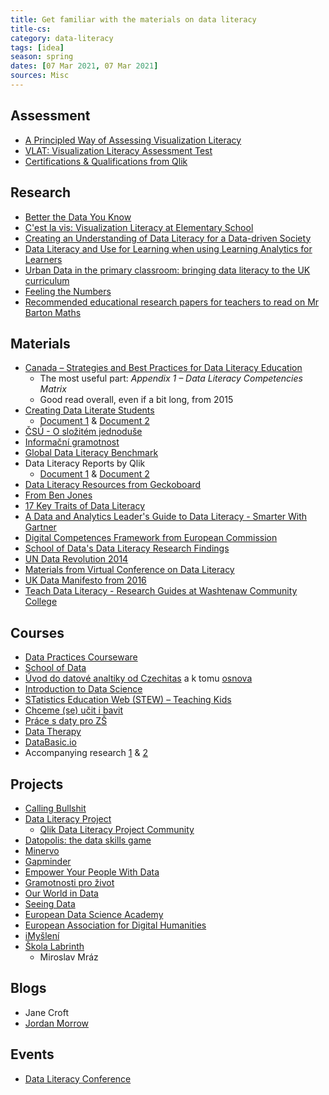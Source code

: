 ```yaml
---
title: Get familiar with the materials on data literacy
title-cs: 
category: data-literacy
tags: [idea]
season: spring
dates: [07 Mar 2021, 07 Mar 2021]
sources: Misc
---
```


## Assessment
* [A Principled Way of Assessing Visualization Literacy](../../assets/files/assessing-visualization-literacy.pdf)
* [VLAT: Visualization Literacy Assessment Test](https://www.bckwon.com/publication/vlat/)
* [Certifications & Qualifications from Qlik](https://www.qlik.com/us/services/training/certifications-and-qualifications)

## Research
* [Better the Data You Know](../../assets/files/better-data-you-know.pdf)
* [C'est la vis: Visualization Literacy at Elementary School](https://www.microsoft.com/en-us/research/project/cest-la-vis-visualization-literacy-elementary-school/)
* [Creating an Understanding of Data Literacy for a Data-driven Society](../../assets/files/data-driven-society.pdf)
* [Data Literacy and Use for Learning when using Learning Analytics for Learners](../../assets/files/data-literacy-for-learning.pdf)
* [Urban Data in the primary classroom: bringing data literacy to the UK curriculum](../../assets/files/bringing-data-literacy-into-uk-curriculum.pdf)
* [Feeling the Numbers](../../assets/files/the-feeling-of-numbers.pdf)
* [Recommended educational research papers for teachers to read on Mr Barton Maths](http://mrbartonmaths.com/teachers/research/)

## Materials
* [Canada – Strategies and Best Practices for Data Literacy Education](../../assets/files/strategies-and-best-practices-for-data-education.pdf)
	* The most useful part: *Appendix 1 – Data Literacy Competencies Matrix*
	* Good read overall, even if a bit long, from 2015
* [Creating Data Literate Students](http://datalit.sites.uofmhosting.net/)
	* [Document 1](../../assets/files/creating-data-literate-students.pdf) & [Document 2](../../assets/files/data-literacy-in-the-real-world.pdf)
* [ČSÚ - O složitém jednoduše](../../assets/files/o-slozitem-jednoduse.pdf)
* [Informační gramotnost](../../assets/files/informacni-gramotnost.pdf)
* [Global Data Literacy Benchmark](../../assets/files/global-data-literacy-benchmark.pdf)
* Data Literacy Reports by Qlik
	* [Document 1](../../assets/files/driving-data-literacy-in-the-enterprise.pdf) & [Document 2](../../assets/files/developing-a-data-literate-workforce.pdf)
* [Data Literacy Resources from Geckoboard](https://www.geckoboard.com/learn/data-literacy/)
* [From Ben Jones](https://dataliteracy.com/resources/)
* [17 Key Traits of Data Literacy](../../assets/files/key-traits-data-literacy.pdf)
* [A Data and Analytics Leader's Guide to Data Literacy - Smarter With Gartner](https://www.gartner.com/smarterwithgartner/a-data-and-analytics-leaders-guide-to-data-literacy/)
* [Digital Competences Framework from European Commission](../../assets/files/digital-competence-framework.pdf)
* [School of Data's Data Literacy Research Findings](https://schoolofdata.org/2016/01/08/our-data-literacy-research-findings/)
* [UN Data Revolution 2014](../../assets/files/a-world-that-counts.pdf)
* [Materials from Virtual Conference on Data Literacy](http://datalit.sites.uofmhosting.net/conference/schedule/)
* [UK Data Manifesto from 2016](../../assets/files/education-and-skills-for-the-data-economy.pdf)
* [Teach Data Literacy - Research Guides at Washtenaw Community College](http://libguides.wccnet.edu/c.php?g=587806&p=4258823)

## Courses
* [Data Practices Courseware](https://datapractices.org/courseware/)
* [School of Data](https://schoolofdata.org/courses/)
* [Úvod do datové analtiky od Czechitas](../../assets/files/czechitas-data-academy-uvod.pdf) a k tomu [osnova](../../assets/files/czechitas-data-academy-osnova.pdf)
* [Introduction to Data Science](https://www.introdatascience.org/)
* [STatistics Education Web (STEW) – Teaching Kids](https://www.amstat.org/asa/education/stew/home.aspx)
* [Chceme (se) učit i bavit](http://math4u.vsb.cz/cs)
* [Práce s daty pro ZŠ](https://pracesdaty.zcu.cz/)
* [Data Therapy](https://datatherapy.org/activities/)
* [DataBasic.io](https://databasic.io/en/)
* Accompanying research [1](https://www.media.mit.edu/publications/databasic-design-principles-tools-and-activities-for-data-literacy-learners/) & [2](https://www.media.mit.edu/publications/designing-tools-and-activities-for-data-literacy-learners/)

## Projects
* [Calling Bullshit](https://callingbullshit.org/index.html)
* [Data Literacy Project](https://thedataliteracyproject.org/)
	* [Qlik Data Literacy Project Community](https://forum.thedataliteracyproject.org/)
* [Datopolis: the data skills game](https://missiondrive.io/datopolis)
* [Minervo](https://www.minervo.cz/)
* [Gapminder](https://www.gapminder.org/)
* [Empower Your People With Data](https://www.gobeyondthedata.com/)
* [Gramotnosti pro život](https://gramotnosti.pro/)
* [Our World in Data](https://ourworldindata.org/)
* [Seeing Data](http://seeingdata.org/)
* [European Data Science Academy](http://edsa-project.eu/news/)
* [European Association for Digital Humanities](https://eadh.org/projects)
* [iMyšlení](https://imysleni.cz/)
* [Škola Labrinth](https://labyrinthschool.cz/)
	* Miroslav Mráz

## Blogs
* Jane Croft
* [Jordan Morrow](https://blog.qlik.com/jordan-morrow/)

## Events
* [Data Literacy Conference](http://dataliteracyconference.net/2018/english/#About)